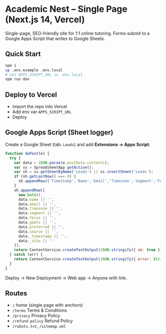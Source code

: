 # Academic Nest – Single Page (Next.js 14, Vercel)

Single-page, SEO-friendly site for 1:1 online tutoring. Forms submit to a Google Apps Script that writes to Google Sheets.

## Quick Start
```bash
npm i
cp .env.example .env.local
# set APPS_SCRIPT_URL in .env.local
npm run dev
```

## Deploy to Vercel
- Import the repo into Vercel
- Add env var `APPS_SCRIPT_URL`
- Deploy

## Google Apps Script (Sheet logger)
Create a Google Sheet (tab: `Leads`) and add **Extensions → Apps Script**:

```js
function doPost(e) {
  try {
    var data = JSON.parse(e.postData.contents);
    var ss = SpreadsheetApp.getActive();
    var sh = ss.getSheetByName('Leads') || ss.insertSheet('Leads');
    if (sh.getLastRow() === 0) {
      sh.appendRow(['Timestamp','Name','Email','Timezone','Segment','Focus','Goals','Preferred','Source','_timestamp','_site']);
    }
    sh.appendRow([
      new Date(),
      data.name || '',
      data.email || '',
      data.timezone || '',
      data.segment || '',
      data.focus || '',
      data.goals || '',
      data.preferred || '',
      data.source || '',
      data._timestamp || '',
      data._site || ''
    ]);
    return ContentService.createTextOutput(JSON.stringify({ ok: true })).setMimeType(ContentService.MimeType.JSON);
  } catch (err) {
    return ContentService.createTextOutput(JSON.stringify({ error: String(err) })).setMimeType(ContentService.MimeType.JSON);
  }
}
```
Deploy → New Deployment → Web app → Anyone with link.

## Routes
- `/` home (single page with anchors)
- `/terms` Terms & Conditions
- `/privacy` Privacy Policy
- `/refund-policy` Refund Policy
- `/robots.txt`, `/sitemap.xml`
